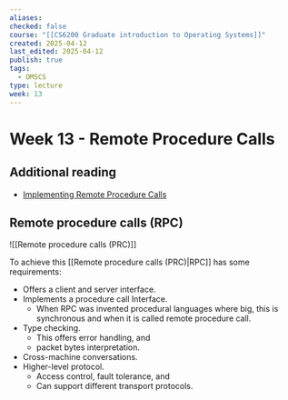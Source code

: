 ```yaml
---
aliases: 
checked: false
course: "[[CS6200 Graduate introduction to Operating Systems]]"
created: 2025-04-12
last_edited: 2025-04-12
publish: true
tags:
  - OMSCS
type: lecture
week: 13
---
```

# Week 13 - Remote Procedure Calls

## Additional reading

- [Implementing Remote Procedure Calls](https://s3.amazonaws.com/content.udacity-data.com/courses/ud923/references/ud923-birrell-nelson-paper.pdf)

## Remote procedure calls (RPC)

![[Remote procedure calls (PRC)]]

To achieve this [[Remote procedure calls (PRC)|RPC]] has some requirements:
- Offers a client and server interface.
- Implements a procedure call Interface.
	- When RPC was invented procedural languages where big, this is synchronous and when it is called remote procedure call. 
- Type checking.
	- This offers error handling, and
	- packet bytes interpretation.
- Cross-machine conversations.
- Higher-level protocol.
	- Access control, fault tolerance, and
	- Can support different transport protocols.

